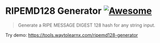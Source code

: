 # RIPEMD128 Generator [![Awesome](https://cdn.rawgit.com/sindresorhus/awesome/d7305f38d29fed78fa85652e3a63e154dd8e8829/media/badge.svg)](https://github.com/sindresorhus/awesome)

>Generate a RIPE MESSAGE DIGEST 128 hash for any string input.

Try demo: https://tools.waytolearnx.com/ripemd128-generator
